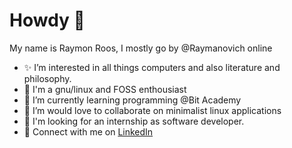 # Howdy 👋

My name is Raymon Roos, I mostly go by @Raymanovich online
- ✨ I’m interested in all things computers and also literature and philosophy.
-  I'm a gnu/linux and FOSS enthousiast 
- 🌱 I’m currently learning programming @Bit Academy
- 💞️ I’m would love to collaborate on minimalist linux applications
- 👀 I'm looking for an internship as software developer.  
-  Connect with me on [LinkedIn](https://www.linkedin.com/in/raymon-roos-1840a7228/)

<!---
Raymanovich/Raymanovich is a ✨ special ✨ repository because its `README.md` (this file) appears on your GitHub profile.
You can click the Preview link to take a look at your changes.
--->
